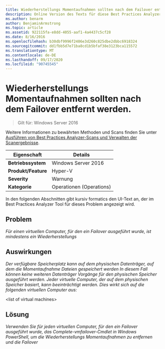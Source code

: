 ```yaml
---
title: Wiederherstellungs Momentaufnahmen sollten nach dem Failover entfernt werden.
description: Online Version des Texts für diese Best Practices Analyzer Regel.
ms.author: benarm
author: BenjaminArmstrong
ms.topic: article
ms.assetid: 922115fa-e8dd-4055-aaf1-4a4437c5cf28
ms.date: 8/16/2016
ms.openlocfilehash: b30dbf9996f2406e3d260c825dbe2dbbc6918324
ms.sourcegitcommit: dd1fbb5d7e71ba8cd1b5bfaf38e3123bca115572
ms.translationtype: MT
ms.contentlocale: de-DE
ms.lasthandoff: 09/17/2020
ms.locfileid: "90745545"
---
```

# <a name="recovery-snapshots-should-be-removed-after-failover"></a>Wiederherstellungs Momentaufnahmen sollten nach dem Failover entfernt werden.

>Gilt für: Windows Server 2016

Weitere Informationen zu bewährten Methoden und Scans finden Sie unter [Ausführen von Best Practices Analyzer-Scans und Verwalten der Scanergebnisse](https://go.microsoft.com/fwlink/p/?LinkID=223177).

|Eigenschaft|Details|
|-|-|
|**Betriebssystem**|Windows Server 2016|
|**Produkt/Feature**|Hyper-V|
|**Severity**|Warnung|
|**Kategorie**|Operationen (Operations)|

In den folgenden Abschnitten gibt kursiv formatics den UI-Text an, der im Best Practices Analyzer Tool für dieses Problem angezeigt wird.

## <a name="issue"></a>**Problem**
*Für einen virtuellen Computer, für den ein Failover ausgeführt wurde, ist mindestens ein Wiederherstellungs*

## <a name="impact"></a>**Auswirkungen**
*Der verfügbare Speicherplatz kann auf dem physischen Datenträger, auf dem die Momentaufnahme Dateien gespeichert werden In diesem Fall können keine weiteren Datenträger Vorgänge für den physischen Speicher ausgeführt werden. Jeder virtuelle Computer, der auf dem physischen Speicher basiert, kann beeinträchtigt werden. Dies wirkt sich auf die folgenden virtuellen Computer aus:*

\<list of virtual machines>

## <a name="resolution"></a>**Lösung**
*Verwenden Sie für jeden virtuellen Computer, für den ein Failover ausgeführt wurde, das Complete-vmfailover-Cmdlet in Windows PowerShell, um die Wiederherstellungs Momentaufnahmen zu entfernen und die Failover*



